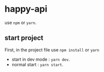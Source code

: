 # happy-api

use <code>npm</code> or <code>yarn</code>.

## start project

First, in the project file use <code>npm install</code> or <code>yarn</code>

- start in dev mode : <code>yarn dev</code>.
- normal start : <code>yarn start</code>.
